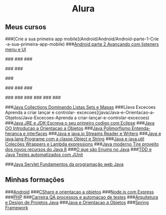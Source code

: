 <h1 align="center"> Alura </h1>

## Meus cursos
###[Crie a sua primeira app mobile](Android/Android/Android-parte-1-Crie -a-sua-primeira-app-mobile)
###[Android parte 2 Avançando com listeners menu e UI](Android/Android/Android-parte-2-Avançando-com-listeners-menu-e-UI)

###[](CSharp/CSharp-e-orientacao-a-objetos/CSharp-parte-1-Primeiros-passos)
###[](CSharp/CSharp-e-orientacao-a-objetos/CSharp-parte-2-Introdução-à-Orientação-a-Objetos)
###[](CSharp/CSharp-e-orientacao-a-objetos/CSharp-parte-3-Entendendo-herança-e-interface)

###[](JavaScript/Node.js-com-Express/JavaScript-para-back-end)
###[](JavaScript/Node.js-com-Express/Rest-com-NodeJS-API-com-Express-e-MySQL)

###[](PHP/PHP/Introducao-ao-PHP-Primeiros-passos-com-a-linguagem)

###[](Carreira-QA-processos-e-automacao-de-testes/Cypress-automacao-de-testes-E2E)
###[](Carreira-QA-processos-e-automacao-de-testes/Logica-de-programacoo-I-os-primeiros-programas-com-Javascript-e-HTML)
###[](Carreira-QA-processos-e-automacao-de-testes/Quality-Assurance-plano-de-testes-e-gestao-de-bugs)


###[](java/Arquitetura-e-Design-de-Projetos-Java/BDD-e-Java-Behavior-Driven-Development-com-Cucumber)
###[](java/Arquitetura-e-Design-de-Projetos-Java/Design-Patterns-em-Java-I-Introdução-as-boas-praticas-de-programacao)
###[](java/Arquitetura-e-Design-de-Projetos-Java/Design-Patterns-em-Java-II-Avançando-nas-boas-práticas-de-programação)
###[](java/Arquitetura-e-Design-de-Projetos-Java/SOLID-com-Java-Princípios-da-programação-orientada-a-objetos)
###[](java/Arquitetura-e-Design-de-Projetos-Java/Selenium-Testes-automatizados-de-aceitacao-em-Java)
###[](java/Arquitetura-e-Design-de-Projetos-Java/TDD-e-Java-Testes-automatizados-com-JUnit)

###[Java Collections Dominando Listas Sets e Mapas](java/Java-e-Orientacao-a-Objetos/Java-Collections-Dominando-Listas-Sets-e-Mapas)
###[Java Excecoes Aprenda a criar lançar e controlar- excecoes](java/Java-e-Orientacao-a-Objetos/Java-Excecoes-Aprenda a criar-lançar-e-controlar-excecoes)
###[Java JRE e JDK-Escreva o seu primeiro codigo com Eclipse](java/Java-e-Orientacao-a-Objetos/Java-JRE-e-JDK-Escreva-o-seu-primeiro-codigo-com-Eclipse)
###[Java OO Introducao a Orientacao a Objetos](java/Java-e-Orientacao-a-Objetos/Java-OO-Introducao-a-Orientacao-a-Objetos)
###[Java Polimorfismo Entenda-heranca e interfaces](java/Java-e-Orientacao-a-Objetos/Java-Polimorfismo-Entenda-heranca-e-interfaces)
###[Java e java.io Streams Reader e Writers](java/Java-e-Orientacao-a-Objetos/Java-e-java.io-Streams-Reader-e-Writers)
###[Java e java.lang Programe com a classe Object e String](java/Java-e-Orientacao-a-Objetos/Java-e-java.lang-Programe-com-a-classe-Object-e-String)
###[Java e java.util Coleções Wrappers e Lambda expressions](java/Java-e-Orientacao-a-Objetos/Java-e-java.util-Coleções-Wrappers-e-Lambda-expressions)
###[Java moderno Tire proveito dos novos recursos do Java 8](java/Java-e-Orientacao-a-Objetos/Java-moderno-Tire-proveito-dos-novos-recursos-do-Java-8)
###[O que são Enums no Java](java/Java-e-Orientacao-a-Objetos/O-que-sao-Enums-no-Java)
###[TDD e Java Testes automatizados com JUnit](java/Java-e-Orientacao-a-Objetos/TDD-e-Java-Testes-automatizados-com-JUnit)

###[Java Servlet Fundamentos da programação web Java](java/Spring-Framework/Java-Servlet-Fundamentos-da-programação-web-Java)


## Minhas formações
###[Android](Android/Android)
###[CSharp e orientacao a objetos](CSharp/CSharp-e-orientacao-a-objetos)
###[Node.js com Express](JavaScript/Node.js-com-Express)
###[PHP](PHP/PHP)
###[Carreira QA processos e automacao de testes](Carreira-QA-processos-e-automacao-de-testes)
###[Arquitetura e Design de Projetos Java](java/Arquitetura-e-Design-de-Projetos-Java)
###[Java e Orientacao a Objetos](java/Java-e-Orientacao-a-Objetos)
###[Spring Framework](java/Spring-Framework)

